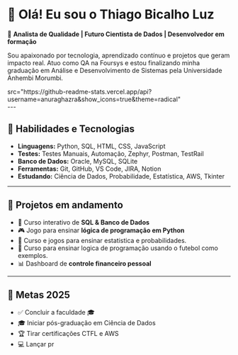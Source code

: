 # 👋 Olá! Eu sou o Thiago Bicalho Luz

🎯 **Analista de Qualidade | Futuro Cientista de Dados | Desenvolvedor em formação**

Sou apaixonado por tecnologia, aprendizado contínuo e projetos que geram impacto real. Atuo como QA na Foursys e estou finalizando minha graduação em Análise e Desenvolvimento de Sistemas pela Universidade Anhembi Morumbi.

<div>
  src="https://github-readme-stats.vercel.app/api?username=anuraghazra&show_icons=true&theme=radical"
</div>
---

## 🚀 Habilidades e Tecnologias

- **Linguagens:** Python, SQL, HTML, CSS, JavaScript  
- **Testes:** Testes Manuais, Automação, Zephyr, Postman, TestRail  
- **Banco de Dados:** Oracle, MySQL, SQLite  
- **Ferramentas:** Git, GitHub, VS Code, JIRA, Notion  
- **Estudando:** Ciência de Dados, Probabilidade, Estatística, AWS, Tkinter

---

## 🧠 Projetos em andamento

- 🔧 Curso interativo de **SQL & Banco de Dados**
- 🎮 Jogo para ensinar **lógica de programação em Python**
- 🔧 Curso e jogos para ensinar estatistica e probabilidades.
- 🔧 Curso para ensinar logica de programação usando o futebol como exemplos.
- 📊 Dashboard de **controle financeiro pessoal**

---

## 📌 Metas 2025

- ✅ Concluir a faculdade 🎓  
- 🎓 Iniciar pós-graduação em Ciência de Dados  
- 🏆 Tirar certificações CTFL e AWS  
- 💻 Lançar pr
